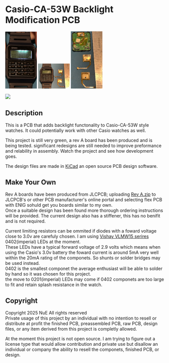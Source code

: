 # Casio-CA-53W Backlight Modification PCB

<p float="middle">
  <img src=pictures/Demo.JPEG width="100" />
  <img src=pictures/Demo2.JPEG width="100" /> 
  <img src=pictures/installed.JPEG width="100" />
</p>

<div>
<img src=pictures/original%pcb.JPEG width="100">
</div>

## Description
This is a PCB that adds backlight functonality to Casio-CA-53W style watches. It could potentially work with other Casio watches as well.

This project is still very green, a rev A board has been produced and is being tested. significant redesigns are still needed to improve preformance and relability in assembly.
Watch the project and see how development goes.

The design files are made in [KiCad](https://www.kicad.org/) an open source PCB design software.

## Make Your Own
Rev A boards have been produced from JLCPCB; uploading [Rev A.zip](Gerber%20Files/Rev%20A/Rev%20A.zip) to JLCPCB's or other PCB manufacturer's online portal and selecting flex PCB with ENIG sohuld get you boards similar to my own.  
Once a suitable design has been found more thorough ordering instructions will be provided. The current design also has a stiffener, this has no benifit and is not required.

Current limiting resistors can be ommited if diodes with a foward voltage close to 3.0v are carefuly chosen. I am using [Vishay VLMW15 serires](https://www.digikey.com/en/products/detail/vishay-semiconductor-opto-division/VLMW1500-GS08/3504672) 0402(imperial) LEDs at the moment.  
These LEDs have a typical forward voltage of 2.9 volts which means when using the Casio's 3.0v battery the foward current is around 5mA very well within the 20mA rating of the componets. So shunts or solder bridges may be used instead.  
0402 is the smallest componet the average enthusiast will be able to solder by hand so it was chosen for this project.  
the move to 0201(imperial) LEDs may come if 0402 componets are too large to fit and retain splash resistance in the watch.


## Copyright
Copyright 2025 NuE All rights reserved  
Private usage of this project by an individual with no intention to resell or distribute at profit the finished PCB, preassembled PCB, raw PCB, design files, or any item derived from this project is completly allowed.

At the moment this project is not open source. I am trying to figure out a license type that would allow contribution and private use but disallow an individual or company the ability to resell the componets, finished PCB, or design.